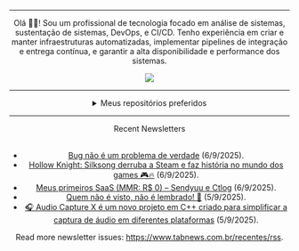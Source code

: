 <div align="center">
<hr>
<p>Olá 👋🏾! Sou um profissional de tecnologia focado em análise de sistemas, sustentação de sistemas, DevOps, e CI/CD. Tenho experiência em criar e manter infraestruturas automatizadas, implementar pipelines de integração e entrega contínua, e garantir a alta disponibilidade e performance dos sistemas.</p>
  <img src="https://media.giphy.com/media/yAGIvCiwPJn5C/giphy.gif">
<hr>
  <details>
  <summary>Meus repositórios preferidos</summary>
  <br />
  Alguns dos meus melhores repositórios:
  <br />
<br />
  <ul><li><a href=https://github.com/commitgeist/aluratube target="_blank" rel="noopener noreferrer">commitgeist/aluratube</a> (<b>0</b> ✨ and <b>0</b> 🍴): Aluratube - Desenvolvido durante a imersão React da Alura no final de 2022</li><li><a href=https://github.com/commitgeist/nlw-ia target="_blank" rel="noopener noreferrer">commitgeist/nlw-ia</a> (<b>0</b> ✨ and <b>0</b> 🍴): Projeto desenvolvido durante a NLW IA - Usando a API da OPENAI</li><li><a href=https://github.com/commitgeist/nlw-journey-ia target="_blank" rel="noopener noreferrer">commitgeist/nlw-journey-ia</a> (<b>0</b> ✨ and <b>0</b> 🍴): NLW IA - Agent de viagens usando python + langchain + GPT</li>
<li>More coming soon :).</li>
</ul>
  </details>
  <hr/>
    <summary>Recent Newsletters</summary>
  <br />
  <ul>
    <li><a href=https://www.tabnews.com.br/TiagoWbr/bug-nao-e-um-problema-de-verdade target="_blank" rel="noopener noreferrer">Bug não é um problema de verdade</a> (6/9/2025).</li><li><a href=https://www.tabnews.com.br/IamThiagoIT/hollow-knight-silksong-derruba-a-steam-e-faz-historia-no-mundo-dos-games target="_blank" rel="noopener noreferrer">Hollow Knight: Silksong derruba a Steam e faz história no mundo dos games 🎮🔥</a> (6/9/2025).</li><li><a href=https://www.tabnews.com.br/Jevilson/meus-primeiros-saas-mmr-r-0-sendyuu-e-ctlog target="_blank" rel="noopener noreferrer">Meus primeiros SaaS (MMR: R$ 0) – Sendyuu e Ctlog</a> (6/9/2025).</li><li><a href=https://www.tabnews.com.br/thommdev/quem-nao-e-visto-nao-e-lembrado target="_blank" rel="noopener noreferrer">Quem não é visto, não é lembrado! 🍌</a> (5/9/2025).</li><li><a href=https://www.tabnews.com.br/paulocoutinho/audio-capture-x-e-um-novo-projeto-em-c-criado-para-simplificar-a-captura-de-audio-em-diferentes-plataformas target="_blank" rel="noopener noreferrer">🎧 Audio Capture X é um novo projeto em C++ criado para simplificar a captura de áudio em diferentes plataformas</a> (5/9/2025).</li>
  </ul>
<p>Read more newsletter issues: <a href="https://www.tabnews.com.br/recentes/rss">https://www.tabnews.com.br/recentes/rss</a>.</p>
  </details>
